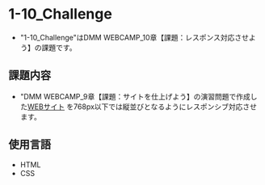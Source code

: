 # 1-10_Challenge
* "1-10_Challenge"はDMM WEBCAMP_10章【課題：レスポンス対応させよう】の課題です。

## 課題内容
* "DMM WEBCAMP_9章【課題：サイトを仕上げよう】の演習問題で作成した[WEBサイト](https://github.com/yuta-hashi/1-9_exercise  "1-9_exercise")
を768px以下では縦並びとなるようにレスポンシブ対応させます。

## 使用言語
* HTML
* CSS
